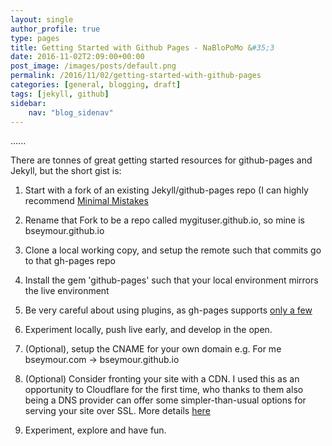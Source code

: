 ```yaml
---
layout: single
author_profile: true
type: pages
title: Getting Started with Github Pages - NaBloPoMo &#35;3
date: 2016-11-02T2:09:00+00:00
post_image: /images/posts/default.png
permalink: /2016/11/02/getting-started-with-github-pages
categories: [general, blogging, draft]
tags: [jekyll, github]
sidebar:
    nav: "blog_sidenav"
---
```


......

There are tonnes of great getting started resources for github-pages and Jekyll, but the short gist is:

1) Start with a fork of an existing Jekyll/github-pages repo
(I can highly recommend [Minimal Mistakes](https://mmistakes.github.io/minimal-mistakes/)

2) Rename that Fork to be a repo called mygituser.github.io, so mine is bseymour.github.io

3) Clone a local working copy, and setup the remote such that commits go to that gh-pages repo  

4) Install the gem 'github-pages' such that your local environment mirrors the live environment

5) Be very careful about using plugins, as gh-pages supports [only a few](https://help.github.com/articles/adding-jekyll-plugins-to-a-github-pages-site/)

6) Experiment locally, push live early, and develop in the open.

7) (Optional), setup the CNAME for your own domain e.g. For me bseymour.com -> bseymour.github.io

8)  (Optional) Consider fronting your site with a CDN. I used this as an opportunity to Cloudflare for the first time, who thanks to them also being a DNS provider can offer some simpler-than-usual options for serving your site over SSL. More details [here](https://blog.cloudflare.com/secure-and-fast-github-pages-with-cloudflare/)

9) Experiment, explore and have fun.
